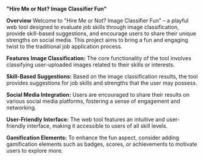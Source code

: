 **"Hire Me or Not? Image Classifier Fun"**

**Overview**
Welcome to "Hire Me or Not? Image Classifier Fun" – a playful web tool designed to evaluate job skills through image classification, provide skill-based suggestions,
and encourage users to share their unique strengths on social media. This project aims to bring a fun and engaging twist to the traditional job application process.

**Features**
**Image Classification:** The core functionality of the tool involves classifying user-uploaded images related to their skills or interests.

**Skill-Based Suggestions:** Based on the image classification results, the tool provides suggestions for job skills and strengths that the user may possess.

**Social Media Integration:** Users are encouraged to share their results on various social media platforms, fostering a sense of engagement and networking.

**User-Friendly Interface:** The web tool features an intuitive and user-friendly interface, making it accessible to users of all skill levels.

**Gamification Elements:** To enhance the fun aspect, consider adding gamification elements such as badges, scores, or achievements to motivate users to explore more.

